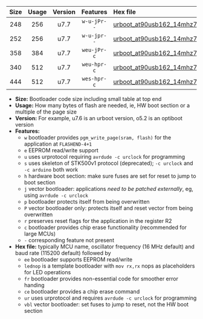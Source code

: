 |Size|Usage|Version|Features|Hex file|
|:-:|:-:|:-:|:-:|:--|
|248|256|u7.7|`w-u-jPr--`|[urboot_at90usb162_14mhz7456_38400bps_lednop_ur_vbl.hex](https://raw.githubusercontent.com/stefanrueger/urboot.hex/main/mcus/at90usb162/fcpu_14mhz7456/38400_bps/urboot_at90usb162_14mhz7456_38400bps_lednop_ur_vbl.hex)|
|252|256|u7.7|`w-u-jpr--`|[urboot_at90usb162_14mhz7456_38400bps_lednop_fr_ur_vbl.hex](https://raw.githubusercontent.com/stefanrueger/urboot.hex/main/mcus/at90usb162/fcpu_14mhz7456/38400_bps/urboot_at90usb162_14mhz7456_38400bps_lednop_fr_ur_vbl.hex)|
|358|384|u7.7|`weu-jPr-c`|[urboot_at90usb162_14mhz7456_38400bps_ee_lednop_fr_ce_ur_vbl.hex](https://raw.githubusercontent.com/stefanrueger/urboot.hex/main/mcus/at90usb162/fcpu_14mhz7456/38400_bps/urboot_at90usb162_14mhz7456_38400bps_ee_lednop_fr_ce_ur_vbl.hex)|
|340|512|u7.7|`weu-hpr-c`|[urboot_at90usb162_14mhz7456_38400bps_ee_lednop_fr_ce_ur.hex](https://raw.githubusercontent.com/stefanrueger/urboot.hex/main/mcus/at90usb162/fcpu_14mhz7456/38400_bps/urboot_at90usb162_14mhz7456_38400bps_ee_lednop_fr_ce_ur.hex)|
|444|512|u7.7|`wes-hpr-c`|[urboot_at90usb162_14mhz7456_38400bps_ee_lednop_fr_ce.hex](https://raw.githubusercontent.com/stefanrueger/urboot.hex/main/mcus/at90usb162/fcpu_14mhz7456/38400_bps/urboot_at90usb162_14mhz7456_38400bps_ee_lednop_fr_ce.hex)|

- **Size:** Bootloader code size including small table at top end
- **Usage:** How many bytes of flash are needed, ie, HW boot section or a multiple of the page size
- **Version:** For example, u7.6 is an urboot version, o5.2 is an optiboot version
- **Features:**
  + `w` bootloader provides `pgm_write_page(sram, flash)` for the application at `FLASHEND-4+1`
  + `e` EEPROM read/write support
  + `u` uses urprotocol requiring `avrdude -c urclock` for programming
  + `s` uses skeleton of STK500v1 protocol (deprecated); `-c urclock` and `-c arduino` both work
  + `h` hardware boot section: make sure fuses are set for reset to jump to boot section
  + `j` vector bootloader: applications *need to be patched externally*, eg, using `avrdude -c urclock`
  + `p` bootloader protects itself from being overwritten
  + `P` vector bootloader only: protects itself and reset vector from being overwritten
  + `r` preserves reset flags for the application in the register R2
  + `c` bootloader provides chip erase functionality (recommended for large MCUs)
  + `-` corresponding feature not present
- **Hex file:** typically MCU name, oscillator frequency (16 MHz default) and baud rate (115200 default) followed by
  + `ee` bootloader supports EEPROM read/write
  + `lednop` is a template bootloader with `mov rx,rx` nops as placeholders for LED operations
  + `fr` bootloader provides non-essential code for smoother error handing
  + `ce` bootloader provides a chip erase command
  + `ur` uses urprotocol and requires `avrdude -c urclock` for programming
  + `vbl` vector bootloader: set fuses to jump to reset, not the HW boot section
